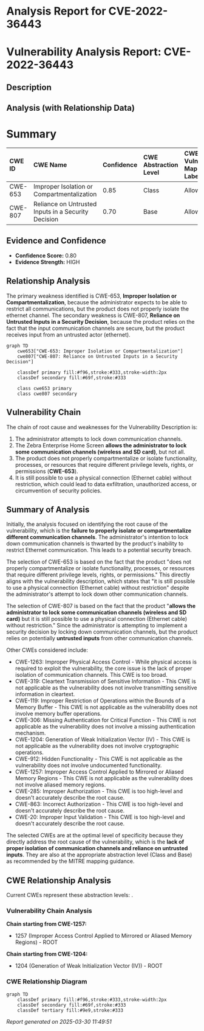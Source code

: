 # Analysis Report for CVE-2022-36443

# Vulnerability Analysis Report: CVE-2022-36443

## Description



## Analysis (with Relationship Data)

# Summary
| CWE ID    | CWE Name                                                    | Confidence | CWE Abstraction Level | CWE Vulnerability Mapping Label | CWE-Vulnerability Mapping Notes |
| :--------- | :---------------------------------------------------------- | :--------- | :-------------------- | :------------------------------ | :------------------------------ |
| CWE-653 | Improper Isolation or Compartmentalization | 0.85 | Class | Allowed | Root Cause |
| CWE-807     | Reliance on Untrusted Inputs in a Security Decision        | 0.70       | Base                  | Allowed                         | Secondary Candidate |

## Evidence and Confidence

*   **Confidence Score:** 0.80
*   **Evidence Strength:** HIGH

## Relationship Analysis
The primary weakness identified is CWE-653, **Improper Isolation or Compartmentalization**, because the administrator expects to be able to restrict all communications, but the product does not properly isolate the ethernet channel. The secondary weakness is CWE-807, **Reliance on Untrusted Inputs in a Security Decision**, because the product relies on the fact that the input communication channels are secure, but the product receives input from an untrusted actor (ethernet).

```mermaid
graph TD
    cwe653["CWE-653: Improper Isolation or Compartmentalization"]
    cwe807["CWE-807: Reliance on Untrusted Inputs in a Security Decision"]

    classDef primary fill:#f96,stroke:#333,stroke-width:2px
    classDef secondary fill:#69f,stroke:#333
    
    class cwe653 primary
    class cwe807 secondary
```

## Vulnerability Chain
The chain of root cause and weaknesses for the Vulnerability Description is:
1.  The administrator attempts to lock down communication channels.
2.  The Zebra Enterprise Home Screen **allows the administrator to lock some communication channels (wireless and SD card)**, but not all.
3.  The product does not properly compartmentalize or isolate functionality, processes, or resources that require different privilege levels, rights, or permissions (**CWE-653**).
4.  It is still possible to use a physical connection (Ethernet cable) without restriction, which could lead to data exfiltration, unauthorized access, or circumvention of security policies.

## Summary of Analysis
Initially, the analysis focused on identifying the root cause of the vulnerability, which is the **failure to properly isolate or compartmentalize different communication channels**. The administrator's intention to lock down communication channels is thwarted by the product's inability to restrict Ethernet communication. This leads to a potential security breach.

The selection of CWE-653 is based on the fact that the product "does not properly compartmentalize or isolate functionality, processes, or resources that require different privilege levels, rights, or permissions." This directly aligns with the vulnerability description, which states that "it is still possible to use a physical connection (Ethernet cable) without restriction" despite the administrator's attempt to lock down other communication channels.

The selection of CWE-807 is based on the fact that the product "**allows the administrator to lock some communication channels (wireless and SD card)** but it is still possible to use a physical connection (Ethernet cable) without restriction." Since the administrator is attempting to implement a security decision by locking down communication channels, but the product relies on potentially **untrusted inputs** from other communication channels.

Other CWEs considered include:

*   CWE-1263: Improper Physical Access Control - While physical access is required to exploit the vulnerability, the core issue is the lack of proper isolation of communication channels. This CWE is too broad.
*   CWE-319: Cleartext Transmission of Sensitive Information - This CWE is not applicable as the vulnerability does not involve transmitting sensitive information in cleartext.
*   CWE-119: Improper Restriction of Operations within the Bounds of a Memory Buffer - This CWE is not applicable as the vulnerability does not involve memory buffer operations.
*   CWE-306: Missing Authentication for Critical Function - This CWE is not applicable as the vulnerability does not involve a missing authentication mechanism.
*   CWE-1204: Generation of Weak Initialization Vector (IV) - This CWE is not applicable as the vulnerability does not involve cryptographic operations.
*   CWE-912: Hidden Functionality - This CWE is not applicable as the vulnerability does not involve undocumented functionality.
*   CWE-1257: Improper Access Control Applied to Mirrored or Aliased Memory Regions - This CWE is not applicable as the vulnerability does not involve aliased memory regions.
*   CWE-285: Improper Authorization - This CWE is too high-level and doesn't accurately describe the root cause.
*   CWE-863: Incorrect Authorization - This CWE is too high-level and doesn't accurately describe the root cause.
*   CWE-20: Improper Input Validation - This CWE is too high-level and doesn't accurately describe the root cause.

The selected CWEs are at the optimal level of specificity because they directly address the root cause of the vulnerability, which is the **lack of proper isolation of communication channels and reliance on untrusted inputs**. They are also at the appropriate abstraction level (Class and Base) as recommended by the MITRE mapping guidance.


## CWE Relationship Analysis

Current CWEs represent these abstraction levels: .


### Vulnerability Chain Analysis

**Chain starting from CWE-1257:**
- 1257 (Improper Access Control Applied to Mirrored or Aliased Memory Regions) - ROOT


**Chain starting from CWE-1204:**
- 1204 (Generation of Weak Initialization Vector (IV)) - ROOT



### CWE Relationship Diagram

```mermaid
graph TD
    classDef primary fill:#f96,stroke:#333,stroke-width:2px
    classDef secondary fill:#69f,stroke:#333
    classDef tertiary fill:#9e9,stroke:#333
```



*Report generated on 2025-03-30 11:49:51*
